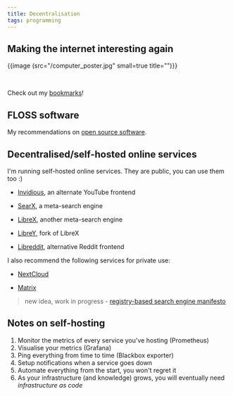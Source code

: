 ```yaml
---
title: Decentralisation
tags: programming
---
```


## Making the internet interesting again

{{image (src="/computer_poster.jpg" small=true title="")}}

<br>

Check out my [bookmarks](/bookmarks)!

## FLOSS software

My recommendations on [open source software](/open-source-daily-guide).


## Decentralised/self-hosted online services


I'm running self-hosted online services. They are public, you can use them too :)

- [Invidious](https://invidious.baczek.me), an alternate YouTube frontend

- [SearX](https://searx.baczek.me), a meta-search engine

- [LibreX](https://librex.baczek.me), another meta-search engine

- [LibreY](https://librey.baczek.me), fork of LibreX

- [Libreddit](https://libreddit.baczek.me), alternative Reddit frontend


I also recommend the following services for private use:

- [NextCloud](https://nextcloud.com/)

- [Matrix](https://github.com/matrix-org/synapse/) 


>new idea, work in progress - [registry-based search engine manifesto](/search-registry-manifesto)


## Notes on self-hosting

1. Monitor the metrics of every service you've hosting (Prometheus)
2. Visualise your metrics (Grafana)
3. Ping everything from time to time (Blackbox exporter)
4. Setup notifications when a service goes down
5. Automate everything from the start, you won't regret it
6. As your infrastructure (and knowledge) grows, you will eventually need *infrastructure as code*
